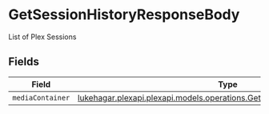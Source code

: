 # GetSessionHistoryResponseBody

List of Plex Sessions


## Fields

| Field                                                                                                                                     | Type                                                                                                                                      | Required                                                                                                                                  | Description                                                                                                                               |
| ----------------------------------------------------------------------------------------------------------------------------------------- | ----------------------------------------------------------------------------------------------------------------------------------------- | ----------------------------------------------------------------------------------------------------------------------------------------- | ----------------------------------------------------------------------------------------------------------------------------------------- |
| `mediaContainer`                                                                                                                          | [lukehagar.plexapi.plexapi.models.operations.GetSessionHistoryMediaContainer](../../models/operations/GetSessionHistoryMediaContainer.md) | :heavy_minus_sign:                                                                                                                        | N/A                                                                                                                                       |